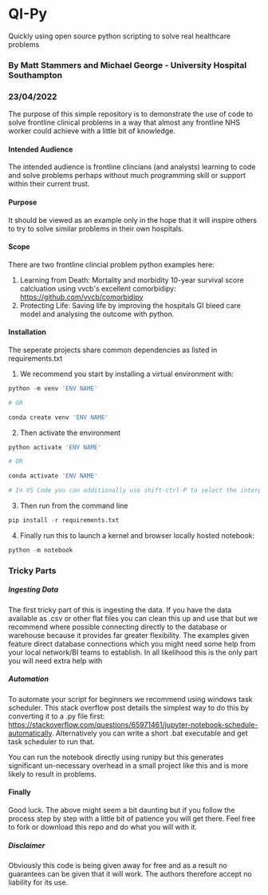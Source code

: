 # QI-Py

Quickly using open source python scripting to solve real healthcare problems

### By Matt Stammers and Michael George - University Hospital Southampton
### 23/04/2022

The purpose of this simple repository is to demonstrate the use of code to solve frontline clinical problems in a way that almost any frontline NHS worker could achieve with a little bit of knowledge. 

#### Intended Audience

The intended audience is frontline clincians (and analysts) learning to code and solve problems perhaps without much programming skill or support within their current trust.

#### Purpose

It should be viewed as an example only in the hope that it will inspire others to try to solve similar problems in their own hospitals. 

#### Scope

There are two frontline clincial problem python examples here:

1) Learning from Death: Mortality and morbidity 10-year survival score calcluation using vvcb's excellent comorbidipy: https://github.com/vvcb/comorbidipy
2) Protecting Life: Saving life by improving the hospitals GI bleed care model and analysing the outcome with python.

#### Installation

The seperate projects share common dependencies as listed in requirements.txt

1. We recommend you start by installing a virtual environment with: 

```python
python -m venv 'ENV NAME'

# OR

conda create venv 'ENV NAME'
```

2. Then activate the environment
```python
python activate 'ENV NAME'

# OR

conda activate 'ENV NAME'

# In VS Code you can additionally use shift-ctrl-P to select the interpreter
```

3. Then run from the command line
```python
pip install -r requirements.txt
```

4. Finally run this to launch a kernel and browser locally hosted notebook:
```python
python -m notebook
```

### Tricky Parts

##### Ingesting Data

The first tricky part of this is ingesting the data. If you have the data available as .csv or other flat files you can clean this up and use that but we recommend where possible connecting directly to the database or warehouse because it provides far greater flexibility. The examples given feature direct database connections which you might need some help from your local network/BI teams to establish. In all likelihood this is the only part you will need extra help with

##### Automation

To automate your script for beginners we recommend using windows task scheduler. This stack overflow post details the simplest way to do this by converting it to a .py file first: https://stackoverflow.com/questions/65971461/jupyter-notebook-schedule-automatically. Alternatively you can write a short .bat executable and get task scheduler to run that. 

You can run the notebook directly using runipy but this generates significant un-necessary overhead in a small project like this and is more likely to result in problems.

#### Finally

Good luck. The above might seem a bit daunting but if you follow the process step by step with a little bit of patience you will get there. Feel free to fork or download this repo and do what you will with it. 

##### Disclaimer

Obviously this code is being given away for free and as a result no guarantees can be given that it will work. The authors therefore accept no liability for its use.